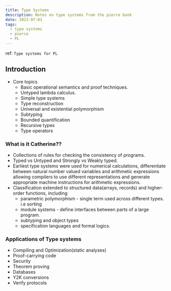 ```yaml
---
title: Type Systems
description: Notes on type systems from the pierce book
date: 2023-07-01
tags:
  - type systems
  - pierce
  - PL
---
```


ref: `Type systems for PL`

## Introduction

- Core topics
  - Basic operational semantics and proof techniques.
  - Untyped lambda calculus.
  - Simple type systems
  - Type reconstruction
  - Universal and existential polymorphism
  - Subtyping
  - Bounded quantification
  - Recursive types
  - Type operators
  
### What is it Catherine??

- Collections of rules for checking the consistency of programs.
- Typed vs Untyped and Strongly vs Weakly typed.
- Earliest type systems were used for numerical calculations, differentiate between natural number valued variables and arithmetic expressions allowing compilers
  to use different representations and generate appropriate machine instructions for arithmetic expressions.
- Classification extended to structured data(arrays, records) and higher-order functions, including
  - parametric polymorphism - single term used across different types. i.e sorting
  - module systems - define interfaces between parts of a large program.
  - subtyping and object types
  - specification languages and formal logics.

### Applications of Type systems

- Compiling and Optimization(static analyses)
- Proof-carrying code
- Security
- Theorem proving
- Databases
- Y2K conversions
- Verify protocols

 
